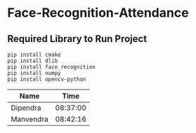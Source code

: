 # Face-Recognition-Attendance

## Required Library to Run Project
```pip install cmake```<br>
```pip install dlib```<br>
```pip install face_recognition```<br>
```pip install numpy```<br>
```pip install opencv-python```<br>



Name      |Time     |
----------|---------|
Dipendra  |08:37:00 |
Manvendra |08:42:16 |
